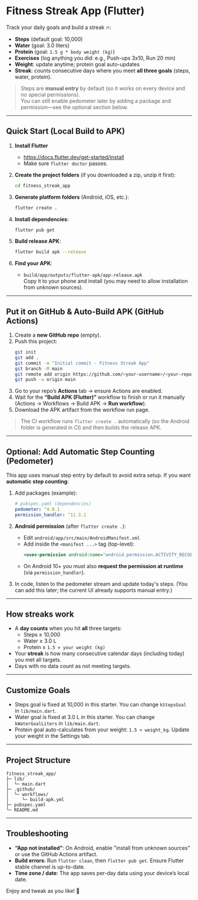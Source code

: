 # Fitness Streak App (Flutter)

Track your daily goals and build a streak 🔥:
- **Steps** (default goal: 10,000)
- **Water** (goal: 3.0 liters)
- **Protein** (goal: `1.5 g * body weight (kg)`)
- **Exercises** (log anything you did: e.g., Push-ups 3x10, Run 20 min)
- **Weight**: update anytime; protein goal auto-updates
- **Streak**: counts consecutive days where you meet **all three goals** (steps, water, protein).

> Steps are **manual entry** by default (so it works on every device and no special permissions).  
> You can still enable pedometer later by adding a package and permission—see the optional section below.

---

## Quick Start (Local Build to APK)

1. **Install Flutter**
   - https://docs.flutter.dev/get-started/install
   - Make sure `flutter doctor` passes.

2. **Create the project folders** (if you downloaded a zip, unzip it first):
   ```bash
   cd fitness_streak_app
   ```

3. **Generate platform folders** (Android, iOS, etc.):
   ```bash
   flutter create .
   ```

4. **Install dependencies**:
   ```bash
   flutter pub get
   ```

5. **Build release APK**:
   ```bash
   flutter build apk --release
   ```

6. **Find your APK**:
   - `build/app/outputs/flutter-apk/app-release.apk`  
   Copy it to your phone and install (you may need to allow installation from unknown sources).

---

## Put it on GitHub & Auto-Build APK (GitHub Actions)

1. Create a **new GitHub repo** (empty).
2. Push this project:
   ```bash
   git init
   git add .
   git commit -m "Initial commit - Fitness Streak App"
   git branch -M main
   git remote add origin https://github.com/<your-username>/<your-repo>.git
   git push -u origin main
   ```
3. Go to your repo’s **Actions** tab → ensure Actions are enabled.
4. Wait for the **“Build APK (Flutter)”** workflow to finish or run it manually (Actions → Workflows → Build APK → **Run workflow**).
5. Download the APK artifact from the workflow run page.

> The CI workflow runs `flutter create .` automatically (so the Android folder is generated in CI) and then builds the release APK.

---

## Optional: Add Automatic Step Counting (Pedometer)

This app uses manual step entry by default to avoid extra setup. If you want **automatic step counting**:

1. Add packages (example):
   ```yaml
   # pubspec.yaml (dependencies)
   pedometer: ^4.0.1
   permission_handler: ^11.3.1
   ```

2. **Android permission** (after `flutter create .`):
   - Edit `android/app/src/main/AndroidManifest.xml`
   - Add inside the `<manifest ...>` tag (top-level):
     ```xml
     <uses-permission android:name="android.permission.ACTIVITY_RECOGNITION"/>
     ```
   - On Android 10+ you must also **request the permission at runtime** (via `permission_handler`).

3. In code, listen to the pedometer stream and update today's steps. (You can add this later; the current UI already supports manual entry.)

---

## How streaks work

- A **day counts** when you hit **all** three targets:
  - Steps ≥ 10,000
  - Water ≥ 3.0 L
  - Protein ≥ `1.5 × your weight (kg)`
- Your **streak** is how many consecutive calendar days (including today) you met all targets.
- Days with no data count as not meeting targets.

---

## Customize Goals

- Steps goal is fixed at 10,000 in this starter. You can change `kStepsGoal` in `lib/main.dart`.
- Water goal is fixed at 3.0 L in this starter. You can change `kWaterGoalLiters` in `lib/main.dart`.
- Protein goal auto-calculates from your weight: `1.5 × weight_kg`. Update your weight in the Settings tab.

---

## Project Structure

```
fitness_streak_app/
├─ lib/
│  └─ main.dart
├─ .github/
│  └─ workflows/
│     └─ build-apk.yml
├─ pubspec.yaml
└─ README.md
```

---

## Troubleshooting

- **“App not installed”**: On Android, enable "install from unknown sources" or use the GitHub Actions artifact.
- **Build errors**: Run `flutter clean`, then `flutter pub get`. Ensure Flutter stable channel is up-to-date.
- **Time zone / date**: The app saves per-day data using your device’s local date.

Enjoy and tweak as you like! 💪
